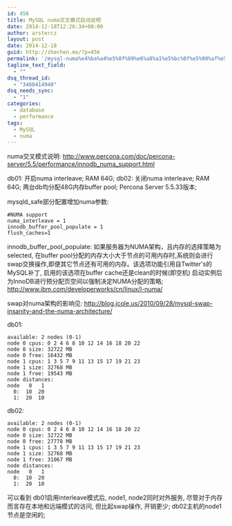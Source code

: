 ```yaml
---
id: 456
title: MySQL numa交叉模式启动说明
date: 2014-12-18T12:26:34+08:00
author: arstercz
layout: post
date: 2014-12-18
guid: http://zhechen.me/?p=456
permalink: '/mysql-numa%e4%ba%a4%e5%8f%89%e6%a8%a1%e5%bc%8f%e5%90%af%e5%8a%a8%e8%af%b4%e6%98%8e/'
tagline_text_field:
  - ""
dsq_thread_id:
  - "3468414940"
dsq_needs_sync:
  - "1"
categories:
  - database
  - performance
tags:
  - MySQL
  - numa
---
```

numa交叉模式说明:
<a href="http://www.percona.com/doc/percona-server/5.5/performance/innodb_numa_support.html">http://www.percona.com/doc/percona-server/5.5/performance/innodb_numa_support.html</a>

db01: 开启numa interleave; RAM 64G;
db02: 关闭numa interleave; RAM 64G;
两台db均分配48G内存buffer pool; Percona Server 5.5.33版本;
<!--more-->


mysqld_safe部分配置增加numa参数:
```
#NUMA support
numa_interleave = 1
innodb_buffer_pool_populate = 1
flush_caches=1
```

innodb_buffer_pool_populate: 如果服务器为NUMA架构，且内存的选择策略为selected, 在buffer pool分配的内存大小大于节点的可用内存时,系统则会进行swap交换操作,即便其它节点还有可用的内存。该选项功能引用自Twitter's的MySQL补丁, 启用的该选项在buffer cache还是clean的时候(即空机) 启动实例后为InnoDB进行预分配页空间以强制决定NUMA分配的策略;
<a href="http://www.ibm.com/developerworks/cn/linux/l-numa/">http://www.ibm.com/developerworks/cn/linux/l-numa/</a>

swap对numa架构的影响见:
<a href="http://blog.jcole.us/2010/09/28/mysql-swap-insanity-and-the-numa-architecture/">http://blog.jcole.us/2010/09/28/mysql-swap-insanity-and-the-numa-architecture/</a>

db01:
```
available: 2 nodes (0-1)
node 0 cpus: 0 2 4 6 8 10 12 14 16 18 20 22
node 0 size: 32722 MB
node 0 free: 16432 MB
node 1 cpus: 1 3 5 7 9 11 13 15 17 19 21 23
node 1 size: 32768 MB
node 1 free: 19543 MB
node distances:
node   0   1 
  0:  10  20 
  1:  20  10
```

db02:
```
available: 2 nodes (0-1)
node 0 cpus: 0 2 4 6 8 10 12 14 16 18 20 22
node 0 size: 32722 MB
node 0 free: 27778 MB
node 1 cpus: 1 3 5 7 9 11 13 15 17 19 21 23
node 1 size: 32768 MB
node 1 free: 31067 MB
node distances:
node   0   1 
  0:  10  20 
  1:  20  10
```


可以看到 db01启用interleave模式后, node1, node2同时对外服务, 尽管对于内存而言存在本地和远端模式的访问, 但比起swap操作, 开销更少;
db02主机的node1节点是空闲的; 